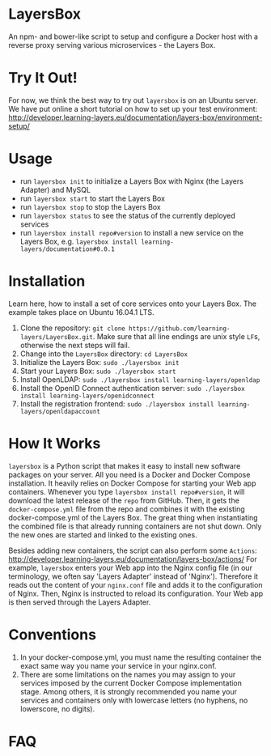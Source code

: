 # LayersBox
An npm- and bower-like script to setup and configure a Docker host with a reverse proxy serving various microservices - the Layers Box.

# Try It Out!
For now, we think the best way to try out `layersbox` is on an Ubuntu server. We have put online a short tutorial on how to set up your test environment: http://developer.learning-layers.eu/documentation/layers-box/environment-setup/

# Usage
* run `layersbox init` to initialize a Layers Box with Nginx (the Layers Adapter) and MySQL
* run `layersbox start` to start the Layers Box
* run `layersbox stop` to stop the Layers Box
* run `layersbox status` to see the status of the currently deployed services
* run `layersbox install repo#version` to install a new service on the Layers Box, e.g. `layersbox install learning-layers/documentation#0.0.1`

# Installation
Learn here, how to install a set of core services onto your Layers Box. The example takes place on Ubuntu 16.04.1 LTS.

1. Clone the repository: `git clone https://github.com/learning-layers/LayersBox.git`. Make sure that all line endings are unix style `LF`s, otherwise the next steps will fail.
2. Change into the `LayersBox` directory: `cd LayersBox`
3. Initialize the Layers Box: `sudo ./layersbox init`
4. Start your Layers Box: `sudo ./layersbox start`
5. Install OpenLDAP: `sudo ./layersbox install learning-layers/openldap`
6. Install the OpenID Connect authentication server: `sudo ./layersbox install learning-layers/openidconnect`
7. Install the registration frontend: `sudo ./layersbox install learning-layers/openldapaccount`

# How It Works
`layersbox` is a Python script that makes it easy to install new software packages on your server. All you need is a Docker and Docker Compose installation. It heavily relies on Docker Compose for starting your Web app containers. Whenever you type `layersbox install repo#version`, it will download the latest release of the `repo` from GitHub. Then, it gets the `docker-compose.yml` file from the repo and combines it with the existing docker-compose.yml of the Layers Box. The great thing when instantiating the combined file is that already running containers are not shut down. Only the new ones are started and linked to the existing ones.

Besides adding new containers, the script can also perform some `Actions`: http://developer.learning-layers.eu/documentation/layers-box/actions/
For example, `layersbox` enters your Web app into the Nginx config file (in our terminology, we often say 'Layers Adapter' instead of 'Nginx'). Therefore it reads out the content of your `nginx.conf` file and adds it to the configuration of Nginx. Then, Nginx is instructed to reload its configuration. Your Web app is then served through the Layers Adapter.

# Conventions
1. In your docker-compose.yml, you must name the resulting container the exact same way you name your service in your nginx.conf.
2. There are some limitations on the names you may assign to your services imposed by the current Docker Compose implementation stage. Among others, it is strongly recommended you name your services and containers only with lowercase letters (no hyphens, no lowerscore, no digits).

# FAQ
